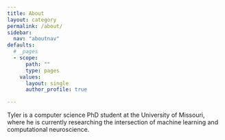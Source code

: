 ```yaml
---
title: About
layout: category
permalink: /about/
sidebar:
  nav: "aboutnav"
defaults:
  # _pages
  - scope:
      path: ""
      type: pages
    values:
      layout: single
      author_profile: true

---
```


Tyler is a computer science PhD student at the University of Missouri, where he is currently researching the intersection of machine learning and computational neuroscience.
